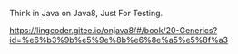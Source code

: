 Think in Java on Java8, Just For Testing.

https://lingcoder.gitee.io/onjava8/#/book/20-Generics?id=%e6%b3%9b%e5%9e%8b%e6%8e%a5%e5%8f%a3